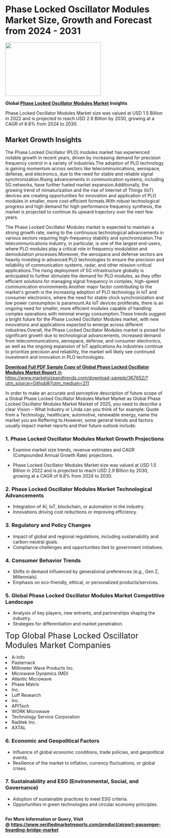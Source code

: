 <H1>Phase Locked Oscillator Modules Market Size, Growth and Forecast from 2024 - 2031</H1><img class="aligncenter size-medium wp-image-584254" src="https://thirdeyenews.in/wp-content/uploads/2024/09/Global-Market-Research-300x168.jpeg" alt="" width="300" height="168" /><p><strong>Global&nbsp;<a href="https://www.marketsizeandtrends.com/download-sample/367652/?utm_source=Github8j?utm_medium=211">Phase Locked Oscillator Modules Market</a> Insights</strong></p><p>Phase Locked Oscillator Modules Market size was valued at USD 1.5 Billion in 2022 and is projected to reach USD 2.9 Billion by 2030, growing at a CAGR of 8.8% from 2024 to 2030.</p><p><h2>Market Growth Insights</h2> <p>The Phase Locked Oscillator (PLO) modules market has experienced notable growth in recent years, driven by increasing demand for precision frequency control in a variety of industries.The adoption of PLO technology is gaining momentum across sectors like telecommunications, aerospace, defense, and electronics, due to the need for stable and reliable signal synchronization.Rising advancements in communication systems, including 5G networks, have further fueled market expansion.Additionally, the growing trend of miniaturization and the rise of Internet of Things (IoT) devices are creating opportunities for innovation and application of PLO modules in smaller, more cost-efficient formats.With robust technological progress and high demand for high-performance frequency synthesis, the market is projected to continue its upward trajectory over the next few years.</p> <p><a href="#"></a></p> <p>The Phase Locked Oscillator Modules market is expected to maintain a strong growth rate, owing to the continuous technological advancements in various sectors requiring high-frequency stability and synchronization.The telecommunications industry, in particular, is one of the largest end-users, where PLO modules play a critical role in frequency modulation and demodulation processes.Moreover, the aerospace and defense sectors are heavily investing in advanced PLO technologies to ensure the precision and reliability of communication systems, radar, and other mission-critical applications.The rising deployment of 5G infrastructure globally is anticipated to further stimulate the demand for PLO modules, as they offer efficient solutions for managing signal frequency in complex, high-speed communication environments.Another major factor contributing to the market's growth is the increasing adoption of PLO technology in IoT and consumer electronics, where the need for stable clock synchronization and low power consumption is paramount.As IoT devices proliferate, there is an ongoing need for smaller, more efficient modules capable of handling complex operations with minimal energy consumption.These trends suggest a bright future for the Phase Locked Oscillator Modules market, with new innovations and applications expected to emerge across different industries.Overall, the Phase Locked Oscillator Modules market is poised for significant growth due to technological advancements, increased demand from telecommunications, aerospace, defense, and consumer electronics, as well as the ongoing expansion of IoT applications.As industries continue to prioritize precision and reliability, the market will likely see continued investment and innovation in PLO technologies.</p> <p><a href="#"></p><p><span class=""><strong>Download Full PDF Sample Copy of Global Phase Locked Oscillator Modules Market Report</strong> @ <a href="https://www.marketsizeandtrends.com/download-sample/367652/?utm_source=Github8j?utm_medium=211" target="_blank">https://www.marketsizeandtrends.com/download-sample/367652/?utm_source=Github8j?utm_medium=211</a></span></p><p>In order to make an accurate and perceptive description of future scope of a Global&nbsp;Phase Locked Oscillator Modules Market Market as Global&nbsp;Phase Locked Oscillator Modules Market Market of 2025, you need to describe a clear Vision &ndash; What Industry or Linda can you think of for example: Quote from a Technology, healthcare, automotive, renewable energy, name the market you are Reffering to.However, some general trends and factors usually impact market reports and their future outlook include:</p><h3>1.&nbsp;<strong>Phase Locked Oscillator Modules Market Growth Projections</strong></h3><ul><li>Examine market size trends, revenue estimates and CAGR (Compounded Annual Growth Rate) projections.</li><li><p>Phase Locked Oscillator Modules Market size was valued at USD 1.5 Billion in 2022 and is projected to reach USD 2.9 Billion by 2030, growing at a CAGR of 8.8% from 2024 to 2030.</p></li></ul><h3>2.&nbsp;<strong>Phase Locked Oscillator Modules Market Technological Advancements</strong></h3><ul><li>Integration of AI, IoT, blockchain, or automation in the industry.</li><li>Innovations driving cost reductions or improving efficiency.</li></ul><h3>3.&nbsp;<strong>Regulatory and Policy Changes</strong></h3><ul><li>Impact of global and regional regulations, including sustainability and carbon-neutral goals.</li><li>Compliance challenges and opportunities tied to government initiatives.</li></ul><h3>4.&nbsp;<strong>Consumer Behavior Trends</strong></h3><ul><li>Shifts in demand influenced by generational preferences (e.g., Gen Z, Millennials).</li><li>Emphasis on eco-friendly, ethical, or personalized products/services.</li></ul><h3>5.&nbsp;<strong>Global Phase Locked Oscillator Modules Market Competitive Landscape</strong></h3><ul><li>Analysis of key players, new entrants, and partnerships shaping the industry.</li><li>Strategies for differentiation and market penetration.</li></ul><p data-pm-slice="1 1 []"><span style="color: inherit; font-family: inherit; font-size: 25px;">Top Global Phase Locked Oscillator Modules Market Companies</span></p><div class="" data-test-id=""><p><li>A-Info</li><li> Pasternack</li><li> Millimeter Wave Products Inc.</li><li> Microwave Dynamics (MD)</li><li> Atlantic Microwave</li><li> Phase Matrix</li><li> Inc.</li><li> Luff Research</li><li> Inc.</li><li> APITech</li><li> WORK Microwave</li><li> Technology Service Corporation</li><li> Raditek Inc.</li><li> AXTAL</li></p></div><h3>6.&nbsp;<strong>Economic and Geopolitical Factors</strong></h3><ul><li>Influence of global economic conditions, trade policies, and geopolitical events.</li><li>Resilience of the market to inflation, currency fluctuations, or global crises.</li></ul><h3>7.&nbsp;<strong>Sustainability and ESG (Environmental, Social, and Governance)</strong></h3><ul><li>Adoption of sustainable practices to meet ESG criteria.</li><li>Opportunities in green technologies and circular economy principles.</li></ul><h2><strong style="font-size: 14px;">For More Information or Query, Visit @&nbsp;</strong><a style="background-color: #ffffff; font-size: 14px;" href="https://www.marketsizeandtrends.com/report/phase-locked-oscillator-modules-market/" target="_blank">https://www.verifiedmarketreports.com/product/airport-passenger-boarding-bridge-market</a></h2>